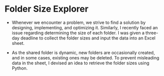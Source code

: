 # Folder Size Explorer

* Whenever we encounter a problem, we strive to find a solution by designing, implementing, and optimizing it. Similarly, I recently faced an issue regarding determining the size of each folder. I was given a three-day deadline to collect the folder sizes and input the data into an Excel sheet.

* As the shared folder is dynamic, new folders are occasionally created, and in some cases, existing ones may be deleted. To prevent misleading data in the sheet, I devised an idea to retrieve the folder sizes using Python.